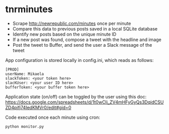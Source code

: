 # tnrminutes

- Scrape http://newrepublic.com/minutes once per minute
- Compare this data to previous posts saved in a local SQLite database
- Identify new posts based on the unique minute ID
- If a new post was found, compose a tweet with the headline and image
- Post the tweet to Buffer, and send the user a Slack message of the tweet

App configuration is stored locally in config.ini, which reads as follows:
```
[PROD]
userName: Mikaela
slackToken: <your token here>
slacKUser: <your user ID here>
bufferToken: <your buffer token here>
```

Application state (on/off) can be toggled by the user using this doc:
https://docs.google.com/spreadsheets/d/1t0wCIi_ZV4mHFyGyQs3DqidCSUZD4pifj74IedKMVr0/edit#gid=0

Code executed once each minute using cron:

`python monitor.py`
